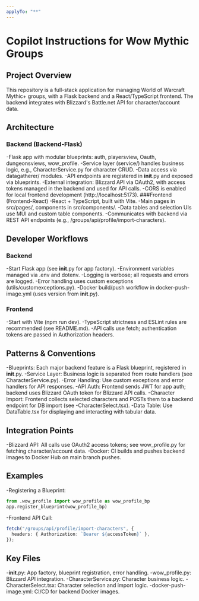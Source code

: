 ```yaml
---
applyTo: "**"
---
```


# Copilot Instructions for Wow Mythic Groups

## Project Overview

This repository is a full-stack application for managing World of Warcraft Mythic+ groups, with a Flask backend and a React/TypeScript frontend. The backend integrates with Blizzard's Battle.net API for character/account data.

## Architecture

### Backend (Backend-Flask)

-Flask app with modular blueprints: auth, playersview, Oauth, dungeonsviews, wow_profile.
-Service layer (service/) handles business logic, e.g., CharacterService.py for character CRUD.
-Data access via datagatherer/ modules.
-API endpoints are registered in **init**.py and exposed via blueprints.
-External integration: Blizzard API via OAuth2, with access tokens managed in the backend and used for API calls.
-CORS is enabled for local frontend development (http://localhost:5173).
###Frontend (Frontend-React)
-React + TypeScript, built with Vite.
-Main pages in src/pages/, components in src/components/.
-Data tables and selection UIs use MUI and custom table components.
-Communicates with backend via REST API endpoints (e.g., /groups/api/profile/import-characters).

## Developer Workflows

### Backend

-Start Flask app (see **init**.py for app factory).
-Environment variables managed via .env and dotenv.
-Logging is verbose; all requests and errors are logged.
-Error handling uses custom exceptions (utils/customexceptions.py).
-Docker build/push workflow in docker-push-image.yml (uses version from **init**.py).

### Frontend

-Start with Vite (npm run dev).
-TypeScript strictness and ESLint rules are recommended (see README.md).
-API calls use fetch; authentication tokens are passed in Authorization headers.

## Patterns & Conventions

-Blueprints: Each major backend feature is a Flask blueprint, registered in **init**.py.
-Service Layer: Business logic is separated from route handlers (see CharacterService.py).
-Error Handling: Use custom exceptions and error handlers for API responses.
-API Auth: Frontend sends JWT for app auth; backend uses Blizzard OAuth token for Blizzard API calls.
-Character Import: Frontend collects selected characters and POSTs them to a backend endpoint for DB import (see -CharacterSelect.tsx).
-Data Table: Use DataTable.tsx for displaying and interacting with tabular data.

## Integration Points

-Blizzard API: All calls use OAuth2 access tokens; see wow_profile.py for fetching character/account data.
-Docker: CI builds and pushes backend images to Docker Hub on main branch pushes.

## Examples

-Registering a Blueprint:

```python
from .wow_profile import wow_profile as wow_profile_bp
app.register_blueprint(wow_profile_bp)
```

-Frontend API Call:

```typescript
fetch("/groups/api/profile/import-characters", {
  headers: { Authorization: `Bearer ${accessToken}` },
});
```

## Key Files

-**init**.py: App factory, blueprint registration, error handling.
-wow_profile.py: Blizzard API integration.
-CharacterService.py: Character business logic.
-CharacterSelect.tsx: Character selection and import logic.
-docker-push-image.yml: CI/CD for backend Docker images.
